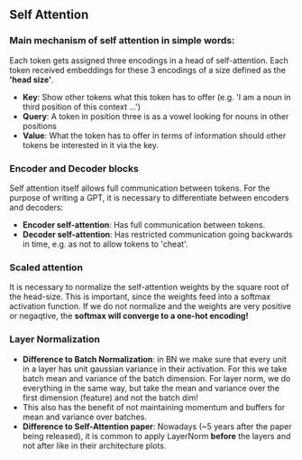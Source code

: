 ## Self Attention

### Main mechanism of self attention in simple words:
Each token gets assigned three encodings in a head of self-attention.
Each token received embeddings for these 3 encodings of a size defined
as the __'head size'__.
  * __Key__: Show other tokens what this token has to offer (e.g. 'I am a noun in third position of this context ...')
  * __Query__: A token in position three is as a vowel looking for nouns in other positions 
  * __Value__: What the token has to offer in terms of information should other
  tokens be interested in it via the key.
### Encoder and Decoder blocks
Self attention itself allows full communication between tokens. For
the purpose of writing a GPT, it is necessary to differentiate between encoders and decoders:
* __Encoder self-attention__: Has full communication between tokens.
* __Decoder self-attention__: Has restricted communication going backwards in time, e.g. as not to allow
tokens to 'cheat'.
### Scaled attention
It is necessary to normalize the self-attention weights by the square root 
of the head-size. This is important, since the weights feed into a softmax
activation function. If we do not normalize and the weights are very positive or negaqtive,
the __softmax will converge to a one-hot encoding!__

### Layer Normalization
* __Difference to Batch Normalization__: in BN we make sure that every unit in a layer has unit gaussian variance in
their activation. For this we take batch mean and variance of the batch dimension. For layer norm, we do everything
in the same way, but take the mean and variance over the first dimension (feature) and not the batch dim!
* This also has the benefit of not maintaining momentum and buffers for mean and variance over batches.
* __Difference to Self-Attention paper__: Nowadays (~5 years after the paper being released), it is common to apply
LayerNorm __before__ the layers and not after like in their architecture plots.